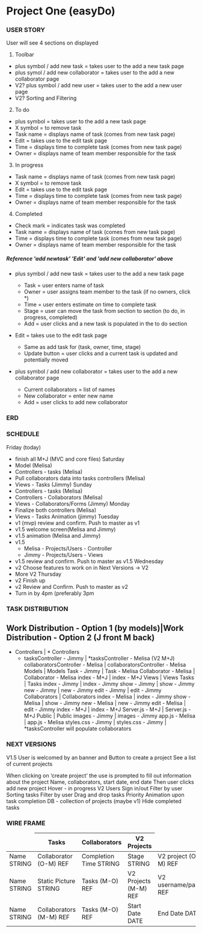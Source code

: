 # Project One (easyDo)

### USER STORY

User will see 4 sections on displayed

1. Toolbar
  * plus symbol / add new task  = takes user to the add a new task page
  * plus symol / add new collaborator  = takes user to the add a new collaborator page 
  * V2? plus symbol / add new user  = takes user to the add a new user page
  * V2? Sorting and Filtering

2. To do
  * plus symbol  = takes user to the add a new task page 
  * X symbol = to remove task
  * Task name  = displays name of task (comes from new task page)
  * Edit = takes use to the edit task page
  * Time = displays time to complete task (comes from new task page)
  * Owner = displays name of team member responsible for the task

3. In progress 
  * Task name  = displays name of task (comes from new task page)
  * X symbol = to remove task
  * Edit = takes use to the edit task page
  * Time = displays time to complete task (comes from new task page)
  * Owner = displays name of team member responsible for the task

4. Completed 
  * Check mark = indicates task was completed
  * Task name  = displays name of task (comes from new task page)
  * Time = displays time to complete task (comes from new task page) 
  * Owner = displays name of team member responsible for the task

##### Reference 'add newtask' 'Edit' and 'add new collaborator' above
* plus symbol / add new task  = takes user to the add a new task page
	* Task = user enters name of task
	* Owner = user assigns team member to the task (if no owners, click *)
	* Time = user enters estimate on time to complete task
  * Stage = user can move the task from section to section (to do, in progress, completed)
  * Add = user clicks and a new task is populated in the to do section

* Edit = takes use to the edit task page
	* Same as add task for (task, owner, time, stage)
	* Update button = user clicks and a current task is updated and potentially moved

* plus symbol / add new collaborator  = takes user to the add a new collaborator page
	* Current collaborators = list of names
	* New collaborator = enter new name
	* Add = user clicks to add new collaborator


### ERD

<table>
<thead>
<tr>
<td></td>
<th>Tasks</th>
<th>Collaborators</th>
<th>V2 Projects</th>
</tr>
</thead>
<tbody>

<tr>
<td>Name STRING</td>
<td>Collaborator (O-M) REF</td>
<td>Completion Time STRING</td>
<td>Stage STRING</td>
<td>V2 project (O-M) REF</td>
</tr>

<tr>
<td>Name STRING</td>
<td>Static Picture STRING</td>
<td>Tasks (M-O) REF</td>
<td>V2 Projects (M-M) REF</td>
<td>V2 username/pass REF</td>
</tr>

<tr>
<td>Name STRING</td>
<td>Collaborators (M-M) REF</td>
<td>Tasks (M-O) REF</td>
<td>Start Date DATE</td>
<td>End Date DATE</td>
</tr>


### SCHEDULE

Friday (today)
  * finish all M+J (MVC and core files)
Saturday
  * Model (Melisa)
  * Controllers - tasks (Melisa)
  * Pull collaborators data into tasks controllers (Melisa)
  * Views - Tasks (Jimmy)
Sunday
  * Controllers - tasks (Melisa)
  * Controllers - Collaborators (Melisa)
  * Views - Collaborators/Forms (Jimmy)
Monday
  * Finalize both controllers (Melisa)
  * Views - Tasks Animation (jimmy)
Tuesday
  * v1 (mvp) review and confirm. Push to master as v1
  * v1.5 welcome screen(Melisa and Jimmy)
  * v1.5 animation (Melisa and Jimmy)
  * v1.5 
    * Melisa - Projects/Users - Controller
    * Jimmy - Projects/Users - Views
  * v1.5 review and confirm. Push to master as v1.5
Wednesday
  * v2 Choose features to work on in Next Versions -> V2
  * More V2
Thursday
  * v2 Finish up
  * v2 Review and Confirm. Push to master as v2
  * Turn in by 4pm (preferably 3pm


### TASK DISTRIBUTION

Work Distribution - Option 1 (by models)|Work Distribution - Option 2 (J front M back)
--- 
* Controllers | * Controllers
  * tasksController  -  Jimmy |   *tasksController  -  Melisa (V2 M+J)
collaboratorsController  -  Melisa | collaboratorsController  -  Melisa
Models | Models
Task  -  Jimmy |   Task  -  Melisa
Collaborator  -  Melisa |   Collaborator  -  Melisa
index  -  M+J |   index  -  M+J
Views | Views
Tasks |   Tasks
index   -  Jimmy |   index   -  Jimmy
show  -  Jimmy |   show  -  Jimmy
new  -  Jimmy |   new  -  Jimmy
edit  -  Jimmy |   edit  -  Jimmy
Collaborators | Collaborators
index   -  Melisa |   index   -  Jimmy
show  -  Melisa |   show  -  Jimmy
new  -  Melisa |   new  -  Jimmy
edit  -  Melisa |   edit  -  Jimmy
index  -  M+J |   index  -  M+J
Server.js  -  M+J | Server.js  -  M+J
Public | Public
images  -  Jimmy |   images  -  Jimmy
app.js  -  Melisa |   app.js  -  Melisa
styles.css  -  Jimmy |   styles.css  -  Jimmy
 |   *tasksController will populate collaborators


### NEXT VERSIONS

V1.5
User is welcomed by an banner and 
Button to create a project
See a list of current projects

When clicking on ‘create project’ the use is prompted to fill out information about the project 
	Name, collaborators, start date, end date
	Then user clicks add new project
Hover - in progress
V2
Users
Sign in/out
Filter by user
Sorting tasks
	Filter by user
Drag and drop tasks
Priority
Animation upon task completion
DB - collection of projects (maybe v1)
Hide completed tasks


### WIRE FRAME